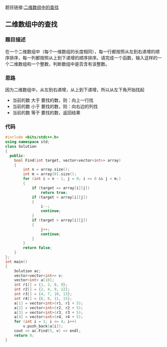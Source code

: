 题目链接:[二维数组中的查找](https://www.nowcoder.com/practice/abc3fe2ce8e146608e868a70efebf62e?tpId=13&tqId=11154&rp=1&ru=%2Fta%2Fcoding-interviews&qru=%2Fta%2Fcoding-interviews%2Fquestion-ranking&tPage=1)

## 二维数组中的查找

### 题目描述

在一个二维数组中（每个一维数组的长度相同），每一行都按照从左到右递增的顺序排序，每一列都按照从上到下递增的顺序排序。请完成一个函数，输入这样的一个二维数组和一个整数，判断数组中是否含有该整数。

### 思路

因为二维数组中，从左到右递增，从上到下递增，所以从左下角开始找起

- 当前的数 大于 要找的数，则：向上一行找
- 当前的数 小于 要找的数，则：向右边的列找
- 当前的数 等于 要找的数，返回结果

### 代码

```cpp
#include <bits/stdc++.h>
using namespace std;
class Solution
{
  public:
    bool Find(int target, vector<vector<int>> array)
    {
        int n = array.size();
        int m = array[0].size();
        for (int i = n - 1, j = 0; i >= 0 && j < m;)
        {
            if (target == array[i][j])
                return true;
            if (target < array[i][j])
            {
                i--;
                continue;
            }
            if (target > array[i][j])
            {
                j++;
                continue;
            }
        }
        return false;
    }
};
int main()
{
    Solution ac;
    vector<vector<int>> v;
    vector<int> a[10];
    int r1[] = {1, 2, 8, 9};
    int r2[] = {2, 4, 9, 12};
    int r3[] = {4, 7, 10, 13};
    int r4[] = {6, 8, 11, 15};
    a[1] = vector<int>(r1, r1 + 5);
    a[2] = vector<int>(r2, r2 + 5);
    a[3] = vector<int>(r3, r3 + 5);
    a[4] = vector<int>(r4, r4 + 5);
    for (int i = 1; i <= 4; i++)
        v.push_back(a[i]);
    cout << ac.Find(5, v) << endl;
    return 0;
}
```

